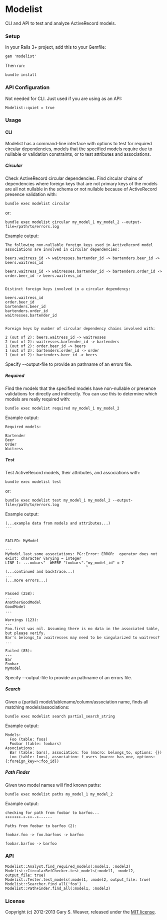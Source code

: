 Modelist
=====

CLI and API to test and analyze ActiveRecord models.

### Setup

In your Rails 3+ project, add this to your Gemfile:

    gem 'modelist'

Then run:

    bundle install

### API Configuration

Not needed for CLI. Just used if you are using as an API:

    Modelist::quiet = true

### Usage

#### CLI

Modelist has a command-line interface with options to test for required circular dependencies, models that the specified models require due to nullable or validation constraints, or to test attributes and associations.

##### Circular

Check ActiveRecord circular dependencies. Find circular chains of dependencies where foreign keys that are not primary keys of the models are all not nullable in the schema or not nullable because of ActiveRecord presence validation with:

    bundle exec modelist circular

or:

    bundle exec modelist circular my_model_1 my_model_2 --output-file=/path/to/errors.log

Example output:

    The following non-nullable foreign keys used in ActiveRecord model associations are involved in circular dependencies:

    beers.waitress_id -> waitresses.bartender_id -> bartenders.beer_id -> beers.waitress_id

    beers.waitress_id -> waitresses.bartender_id -> bartenders.order_id -> order.beer_id -> beers.waitress_id


    Distinct foreign keys involved in a circular dependency:

    beers.waitress_id
    order.beer_id
    bartenders.beer_id
    bartenders.order_id
    waitresses.bartender_id


    Foreign keys by number of circular dependency chains involved with:

    2 (out of 2): beers.waitress_id -> waitresses
    2 (out of 2): waitresses.bartender_id -> bartenders
    1 (out of 2): order.beer_id -> beers
    1 (out of 2): bartenders.order_id -> order
    1 (out of 2): bartenders.beer_id -> beers

Specify --output-file to provide an pathname of an errors file.

##### Required

Find the models that the specified models have non-nullable or presence validations for directly and indirectly. You can use this to determine which models are really required with:

    bundle exec modelist required my_model_1 my_model_2

Example output:

    Required models:

    Bartender
    Beer
    Order
    Waitress
    
##### Test

Test ActiveRecord models, their attributes, and associations with:

    bundle exec modelist test

or:

    bundle exec modelist test my_model_1 my_model_2 --output-file=/path/to/errors.log

Example output:

    (...example data from models and attributes...)
    ---


    FAILED: MyModel

    ---
    MyModel.last.some_associations: PG::Error: ERROR:  operator does not exist: character varying = integer
    LINE 1: ...oobars"  WHERE "foobars"."my_model_id" = 7
                                        ^
    (...continued and backtrace...)
    ---
    (...more errors...)


    Passed (258):
    ---
    AnotherGoodModel
    GoodModel
    ...

    Warnings (123):
    ---
    Foo.first was nil. Assuming there is no data in the associated table, but please verify.
    Bar's belongs_to :waitresses may need to be singularized to waitress?
    ...

    Failed (85):
    ---
    Bar
    Foobar
    MyModel


Specify --output-file to provide an pathname of an errors file.

##### Search

Given a (partial) model/tablename/column/association name, finds all matching models/associations:

    bundle exec modelist search partial_search_string

Example output:

    Models:
      Foo (table: foos)
      Foobar (table: foobars)
    Associations:
      Bar (table: bars), association: foo (macro: belongs_to, options: {})
      Loo (table: loos), association: f_users (macro: has_one, options: {:foreign_key=>:foo_id})

##### Path Finder

Given two model names will find known paths:

    bundle exec modelist paths my_model_1 my_model_2 

Example output:

    checking for path from foobar to barfoo...
    +++++++-+-++--+------
    
    Paths from foobar to barfoo (2):
    
    foobar.foo -> foo.barfoos -> barfoo
    
    foobar.barfoo -> barfoo


### API

    Modelist::Analyst.find_required_models(:model1, :model2)
    Modelist::CircularRefChecker.test_models(:model1, :model2, output_file: true)
    Modelist::Tester.test_models(:model1, :model2, output_file: true)
    Modelist::Searcher.find_all('foo')
    Modelist::PathFinder.find_all(:model1, :model2)

### License

Copyright (c) 2012-2013 Gary S. Weaver, released under the [MIT license][lic].

[lic]: http://github.com/garysweaver/modelist/blob/master/LICENSE
